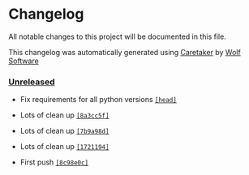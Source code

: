 # Changelog

All notable changes to this project will be documented in this file.


This changelog was automatically generated using [Caretaker](https://github.com/DevelopersToolbox/caretaker) by [Wolf Software](https://github.com/WolfSoftware)

### [Unreleased](https://github.com/GitHubToolbox/github-label-manager/commits/master)

- Fix requirements for all python versions [`[head]`](https://github.com/GitHubToolbox/github-label-manager/commit/)

- Lots of clean up [`[8a3cc5f]`](https://github.com/GitHubToolbox/github-label-manager/commit/8a3cc5faec168a1e12778bf1b2e76f61db889188)

- Lots of clean up [`[7b9a98d]`](https://github.com/GitHubToolbox/github-label-manager/commit/7b9a98db3e4f9fcf0398f5ef31c5585740902012)

- Lots of clean up [`[1721194]`](https://github.com/GitHubToolbox/github-label-manager/commit/1721194cf4985db85ae6c40443a45e5daeb7ed7b)

- First push [`[8c98e0c]`](https://github.com/GitHubToolbox/github-label-manager/commit/8c98e0c4138d81b12b913d8ae9430f8da46cecc9)


